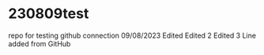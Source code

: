 # 230809test
repo for testing github connection 09/08/2023
Edited
Edited 2
Edited 3
Line added from GitHub
